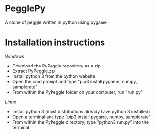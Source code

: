 # PegglePy
A clone of peggle written in python using pygame


# Installation instructions
*Windows*
 - Download the PyPeggle repository as a zip
 - Extract PyPeggle.zip
 - Install python 3 from the python website
 - Open the cmd prompt and type "pip3 install pygame, numpy, samplerate"
 - From within the PyPeggle folder on your computer, run "run.py"

*Linux*
- Install python 3 (most distributions already have python 3 installed)
- Open a terminal and type "pip3 install pygame, numpy, samplerate"
- From within the PyPeggle directory, type "python3 run.py" into the terminal
